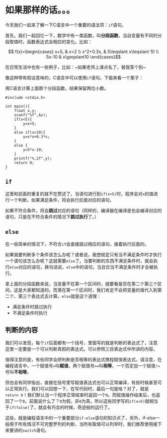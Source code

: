 # 如果那样的话。。。

今天我们一起来了解一下C语言中一个重要的语法项：`if`语句。

首先，我们一起回忆一下，数学中有一类函数，叫**分段函数**，当自变量有不同的分段取值时，函数表达式会相应的变化。比如：

$$ f(x)=\begin{cases}
x+5, & x<2 \\
x^2+0.3x, & 5\leqslant x\leqslant 10  \\
5x-10 & x\geqslant10 
\end{cases}$$

在日常生活中也有一些例子，比如：~如果老师上课点名了，替我答个到~

像这种带有假设意味的，C语言中可以使用`if`语句。下面来看一个栗子：

用C语言计算上面那个分段函数，结果保留两位小数。

```clike
#include <stdio.h>

int main(){
    float x,y;
    scanf("%f",&x);
    if(x<5){
        y=x+5;
    }
    else if(x<10){
        y=x*x+0.3*x;
    }
    else {
        y=5*x-10;
    }
    printf("%.2f",y);
    return 0;
}
```
## `if`

这里和前面的重复的就不在赘述了。当语句进行到`if(x<5)`时，程序会对`x`的值进行一个判断，如果满足条件，将会执行后面对应的语句。

如果不符合条件，将会**跳过**对应的语句（同样的，编译器在编译是也会编译对应的语句，只是在不符合条件的情况下**跳过执行**了。）

## `else`

在一些简单的情况下，不符合`if`会直接跳过相应的语句，接着执行后面的。

如果我要判断多个条件该怎么办呢？或者说，我想规定只有当不满足条件时才执行一个语句该怎么办呢？这就需要`else`了。当要判断的东西不满足条件时，就会执行`else`对应的语句，换句话说，`else`中的语句，当且仅当不满足条件时才会被执行。

拿上面的分段函数来说，当变量不在第一个区间时，就要看是否在第二个第三个区间，这是大家都知道的。而落在第一个区间时，我们肯定不会把变量的值代入到第二个、第三个表达式去计算。`else`就是这个道理：
 - 满足条件时跳过执行
 - 不满足条件时执行

## 判断的内容

我们可以发现，每个`if`后面都有一个括号，里面写的就是判断的表达式了，注意这里一定要是一个可以判断真假的表达式。可以参照三目表达式中所讲的内容。

值得注意的是，有些同学会把判断是否相等的表达式携程赋值表达式。请注意，在编程语言中，一个赋值号`=`叫**赋值**，两个赋值号`==`叫**相等**，一个否定加一个赋值`!=`号叫**不相等**。

但也会有同学指出，直接在括号里写赋值表达式也可以正常编译，有些时候甚至可以正常执行。我们可以回想一下，在写代码时，最后一句是啥？对了，就是`return 0`！我们默认当一个程序正常结束时返回一个`0`。而赋值操作结束后，也返回了一个`0`，前面说什么了？`0`为假，非`0`为真，所以这些同学写的`if(x=5)`就相当于`if(false)`了，就会有巧合的时候，奇迹般的运行了。

这些，就是编程语言中的一个重要部分`if-else`语句的知识点了，另外，if-else一般用于所有情况不可完整罗列的判断，当所有取值可以列举时，我们推荐使用接下来要讲的`switch`语句。